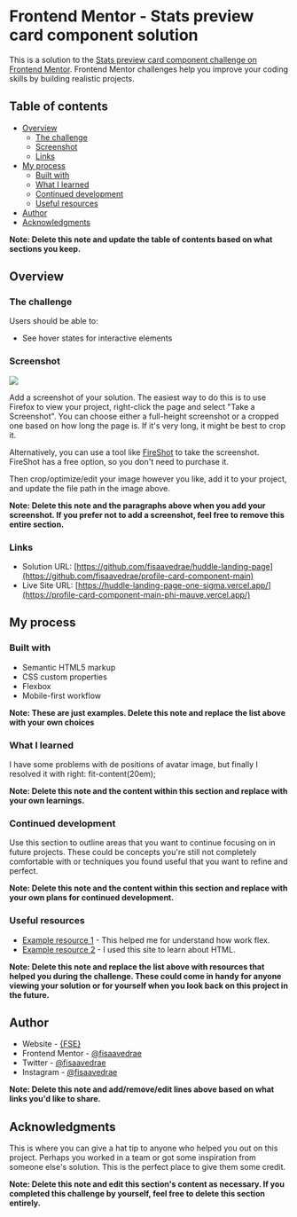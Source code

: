 # Frontend Mentor - Stats preview card component solution

This is a solution to the [Stats preview card component challenge on Frontend Mentor](https://www.frontendmentor.io/challenges/stats-preview-card-component-8JqbgoU62). Frontend Mentor challenges help you improve your coding skills by building realistic projects. 

## Table of contents

- [Overview](#overview)
  - [The challenge](#the-challenge)
  - [Screenshot](#screenshot)
  - [Links](#links)
- [My process](#my-process)
  - [Built with](#built-with)
  - [What I learned](#what-i-learned)
  - [Continued development](#continued-development)
  - [Useful resources](#useful-resources)
- [Author](#author)
- [Acknowledgments](#acknowledgments)

**Note: Delete this note and update the table of contents based on what sections you keep.**

## Overview

### The challenge

Users should be able to:

- See hover states for interactive elements

### Screenshot

![](./screenshot.jpg)

Add a screenshot of your solution. The easiest way to do this is to use Firefox to view your project, right-click the page and select "Take a Screenshot". You can choose either a full-height screenshot or a cropped one based on how long the page is. If it's very long, it might be best to crop it.

Alternatively, you can use a tool like [FireShot](https://getfireshot.com/) to take the screenshot. FireShot has a free option, so you don't need to purchase it. 

Then crop/optimize/edit your image however you like, add it to your project, and update the file path in the image above.

**Note: Delete this note and the paragraphs above when you add your screenshot. If you prefer not to add a screenshot, feel free to remove this entire section.**

### Links

- Solution URL: [https://github.com/fisaavedrae/huddle-landing-page](https://github.com/fisaavedrae/profile-card-component-main)
- Live Site URL: [https://huddle-landing-page-one-sigma.vercel.app/](https://profile-card-component-main-phi-mauve.vercel.app/)

## My process

### Built with

- Semantic HTML5 markup
- CSS custom properties
- Flexbox 
- Mobile-first workflow


**Note: These are just examples. Delete this note and replace the list above with your own choices**

### What I learned

I have some problems with de positions of avatar image, but finally I resolved it with right: fit-content(20em);



**Note: Delete this note and the content within this section and replace with your own learnings.**

### Continued development

Use this section to outline areas that you want to continue focusing on in future projects. These could be concepts you're still not completely comfortable with or techniques you found useful that you want to refine and perfect.

**Note: Delete this note and the content within this section and replace with your own plans for continued development.**

### Useful resources

- [Example resource 1](https://css-tricks.com/snippets/css/a-guide-to-flexbox/) - This helped me for understand how work flex.
- [Example resource 2](https://www.w3schools.com/) - I used this site to learn about HTML.

**Note: Delete this note and replace the list above with resources that helped you during the challenge. These could come in handy for anyone viewing your solution or for yourself when you look back on this project in the future.**

## Author

- Website - [{FSE}](https://fisaavedrae.github.io/)
- Frontend Mentor - [@fisaavedrae](https://www.frontendmentor.io/profile/fisaavedrae)
- Twitter - [@fisaavedrae](https://www.twitter.com/fisaavedrae)
- Instagram - [@fisaavedrae](https://www.instagram.com/fisaavedrae/)

**Note: Delete this note and add/remove/edit lines above based on what links you'd like to share.**

## Acknowledgments

This is where you can give a hat tip to anyone who helped you out on this project. Perhaps you worked in a team or got some inspiration from someone else's solution. This is the perfect place to give them some credit.

**Note: Delete this note and edit this section's content as necessary. If you completed this challenge by yourself, feel free to delete this section entirely.**
